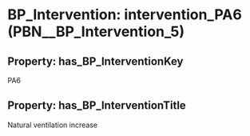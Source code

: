 # BP_Intervention: __intervention_PA6__ (PBN__BP_Intervention_5)

## Property: has_BP_InterventionKey

PA6

## Property: has_BP_InterventionTitle

Natural ventilation increase

